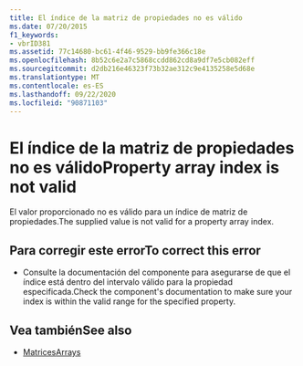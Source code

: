 ```yaml
---
title: El índice de la matriz de propiedades no es válido
ms.date: 07/20/2015
f1_keywords:
- vbrID381
ms.assetid: 77c14680-bc61-4f46-9529-bb9fe366c18e
ms.openlocfilehash: 8b52c6e2a7c5868ccdd862cd8a9df7e5cb082eff
ms.sourcegitcommit: d2db216e46323f73b32ae312c9e4135258e5d68e
ms.translationtype: MT
ms.contentlocale: es-ES
ms.lasthandoff: 09/22/2020
ms.locfileid: "90871103"
---
```

# <a name="property-array-index-is-not-valid"></a><span data-ttu-id="09fdc-102">El índice de la matriz de propiedades no es válido</span><span class="sxs-lookup"><span data-stu-id="09fdc-102">Property array index is not valid</span></span>

<span data-ttu-id="09fdc-103">El valor proporcionado no es válido para un índice de matriz de propiedades.</span><span class="sxs-lookup"><span data-stu-id="09fdc-103">The supplied value is not valid for a property array index.</span></span>  
  
## <a name="to-correct-this-error"></a><span data-ttu-id="09fdc-104">Para corregir este error</span><span class="sxs-lookup"><span data-stu-id="09fdc-104">To correct this error</span></span>  
  
- <span data-ttu-id="09fdc-105">Consulte la documentación del componente para asegurarse de que el índice está dentro del intervalo válido para la propiedad especificada.</span><span class="sxs-lookup"><span data-stu-id="09fdc-105">Check the component's documentation to make sure your index is within the valid range for the specified property.</span></span>  
  
## <a name="see-also"></a><span data-ttu-id="09fdc-106">Vea también</span><span class="sxs-lookup"><span data-stu-id="09fdc-106">See also</span></span>

- [<span data-ttu-id="09fdc-107">Matrices</span><span class="sxs-lookup"><span data-stu-id="09fdc-107">Arrays</span></span>](../../programming-guide/language-features/arrays/index.md)
